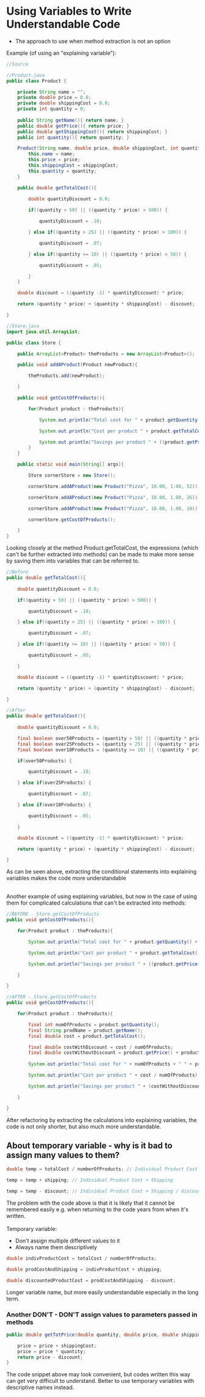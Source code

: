 # Using Variables to Write Understandable Code

- The approach to use when method extraction is not an option

Example (of using an "explaining variable"):

```Java
//Source

//Product.java
public class Product {

    private String name = "";
    private double price = 0.0;
    private double shippingCost = 0.0;
    private int quantity = 0;
    
    public String getName(){ return name; }
    public double getPrice(){ return price; }
    public double getShippingCost(){ return shippingCost; }
    public int quantity(){ return quantity; }

    Product(String name, double price, double shippingCost, int quantity){
        this.name = name;
        this.price = price;
        this.shippingCost = shippingCost;
        this.quantity = quantity;
    }

    public double getTotalCost(){
        
        double quantityDiscount = 0.0;

        if((quantity > 50) || ((quantity * price) > 500)) {

            quantityDiscount = .10;

        } else if((quantity > 25) || ((quantity * price) > 100)) {

            quantityDiscount = .07;

        } else if((quantity >= 10) || ((quantity * price) > 50)) {

            quantityDiscount = .05;

        }
    }

    double discount = ((quantity -1) * quantityDiscount) * price;

    return (quantity * price) + (quantity * shippingCost) - discount;

}

//Store.java
import java.util.ArrayList;

public class Store {

    public ArrayList<Product> theProducts = new ArrayList<Product>();

    public void addAProduct(Product newProduct){

        theProducts.add(newProduct);

    }

    public void getCostOfProducts(){

        for(Product product : theProducts){

            System.out.println("Total cost for " + product.getQuantity() + " " + product.getName() + "s is $" + product.getTotalCost());

            System.out.println("Cost per product " + product.getTotalCost() / product.getQuantity());

            System.out.println("Savings per product " + ((product.getPrice() + product.getShippingCost()) - (product.getTotalCost() / product.getQuantity())) + "\n");
        }
    }

    public static void main(String[] args){

        Store cornerStore = new Store();

        cornerStore.addAProduct(new Product("Pizza", 10.00, 1.00, 52));

        cornerStore.addAProduct(new Product("Pizza", 10.00, 1.00, 26));

        cornerStore.addAProduct(new Product("Pizza", 10.00, 1.00, 10));

        cornerStore.getCostOfProducts();

    }
}
```

Looking closely at the method Product.getTotalCost, the expressions (which can't be further extracted into methods) can be made to make more sense by saving them into variables that can be referred to.

```Java
//Before
public double getTotalCost(){
        
    double quantityDiscount = 0.0;

    if((quantity > 50) || ((quantity * price) > 500)) {

        quantityDiscount = .10;

    } else if((quantity > 25) || ((quantity * price) > 100)) {

        quantityDiscount = .07;

    } else if((quantity >= 10) || ((quantity * price) > 50)) {

        quantityDiscount = .05;

    }

    double discount = ((quantity -1) * quantityDiscount) * price;

    return (quantity * price) + (quantity * shippingCost) - discount;

}
```

```Java
//After
public double getTotalCost(){
        
    double quantityDiscount = 0.0;

    final boolean over50Products = (quantity > 50) || ((quantity * price) > 500);
    final boolean over25Products = (quantity > 25) || ((quantity * price) > 100);
    final boolean over10Products = (quantity >= 10) || ((quantity * price) > 50);

    if(over50Products) {

        quantityDiscount = .10;

    } else if(over25Products) {

        quantityDiscount = .07;

    } else if(over10Products) {

        quantityDiscount = .05;

    }

    double discount = ((quantity -1) * quantityDiscount) * price;

    return (quantity * price) + (quantity * shippingCost) - discount;

}
```

As can be seen above, extracting the conditional statements into explaining variables makes the code more understandable <br>
<br>

Another example of using explaining variables, but now in the case of using them for complicated calculations that can't be extracted into methods:

```Java
//BEFORE - Store.getCostOfProducts
public void getCostOfProducts(){

    for(Product product : theProducts){

        System.out.println("Total cost for " + product.getQuantity() + " " + product.getName() + "s is $" + product.getTotalCost());

        System.out.println("Cost per product " + product.getTotalCost() / product.getQuantity());

        System.out.println("Savings per product " + ((product.getPrice() + product.getShippingCost()) - (product.getTotalCost() / product.getQuantity())) + "\n");

    }

}
```

```Java
//AFTER - Store.getCostOfProducts
public void getCostOfProducts(){

    for(Product product : theProducts){

        final int numOfProducts = product.getQuantity();
        final String prodName = product.getName();
        final double cost = product.getTotalCost();

        final double costWithDiscount = cost / numOfProducts;
        final double costWithoutDiscount = product.getPrice() + product.getShippingCost();
    
        System.out.println("Total cost for " + numOfProducts + " " + prodName + "s is $" + cost);

        System.out.println("Cost per product " + cost / numOfProducts);

        System.out.println("Savings per product " + (costWithoutDiscount - costWithDiscount) + "\n");

    }

}
```

After refactoring by extracting the calculations into explaining variables, the code is not only shorter, but also much more understandable.


## About temporary variable - why is it bad to assign many values to them?

```Java
double temp = totalCost / numberOfProducts; // Individual Product Cost

temp = temp + shipping; // Individual Product Cost + Shipping

temp = temp - discount; // Individual Product Cost + Shipping / discount
```

The problem with the code above is that it is likely that it cannot be remembered easily e.g. when returning to the code years from when it's written. <br>
<br>
Temporary variable:
- Don't assign multiple different values to it
- Always name them descriptively

```Java
double indivProductCost = totalCost / numberOfProducts;

double prodCostAndShipping = indivProductCost + shipping;

double discountedProductCost = prodCostAndShipping - discount;
```

Longer variable name, but more easily understandable especially in the long term.

### Another DON'T - DON'T assign values to parameters passed in methods

```Java
public double getTotPrice(double quantity, double price, double shippingCost, double discount){

    price = price + shippingCost;
    price = price * quantity;
    return price - discount;
}
```

The code snippet above may look convenient, but codes written this way can get very difficult to understand. Better to use temporary variables with descriptive names instead.
